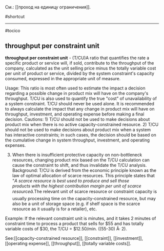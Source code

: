 См.: [[проход на единицу ограничения]].

#shortcut




<hr/>

#tocico

## throughput per constraint unit

<b>throughput per constraint unit</b> - (T/CU)A ratio that quantifies the rate a specific product or service will, if sold, contribute to the throughput of the company, calculated as the unit selling price minus the totally variable cost per unit of product or service, divided by the system constraint's capacity consumed, expressed in the appropriate unit of measure. 


Usage: This ratio is most often used to estimate the impact a decision regarding a possible change in product mix will have on the company's throughput. T/CU is also used to quantify the true "cost" of unavailability of a system constraint. 
T/CU should never be used alone. It is recommended to always calculate the impact that any change 
in product mix will have on throughput, investment, and operating expense before making a final decision.
Cautions: 1) T/CU should not be used to make decisions about product mix when there is no active capacity-constrained resource. 
2) T/CU should not be used to make decisions about product mix when a system has interactive 
constraints; in such cases, the decision should be based on the cumulative change in system throughput, investment, and operating expenses.

3) When there is insufficient protective capacity on non-bottleneck resources, changing product mix 
based on the T/CU calculation can cause the constraint to shift, and thus invalidate the T/CU analysis. Background: T/CU is derived from the economic principle known as the law of optimal allocation of scarce resources. This principle states that "<i>A scarce resource is best used to produce and sell those <br/>products with the highest contribution margin per unit of scarce resourceâ.</i>The relevant unit of scarce resource or constraint capacity is usually processing time on the capacity-constrained resource, but may also be a unit of storage space (e.g. if shelf space is the scarce resource as it usually is for a retailer), etc. 

Example: If the relevant constraint unit is minutes, and it takes 2 minutes of constraint time to process a product that sells for $55 and has totally variable costs of $30, the T/CU = $12.50/min. ((55-30) Ã· 2). 



See:[[capacity-constrained resource]], [[constraint]], [[investment]], [[operating expense]], [[throughput]], [[totally variable costs]].

